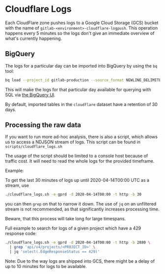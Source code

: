 # Cloudflare Logs

Each CloudFlare zone pushes logs to a Google Cloud Storage (GCS) bucket with
the name of `gitlab-<environment>-cloudflare-logpush`. This operation happens
every 5 minutes so the logs don't give an immediate overview of what's
currently happening.

## BigQuery

The logs for a particular day can be imported into BigQuery by using the `bq` tool:

```bash
bq load --project_id gitlab-production --source_format NEWLINE_DELIMITED_JSON cloudflare.logpush_20200610 'gs://gitlab-gprd-cloudflare-logpush/http/20200610/*.log.gz' <(curl -s https://raw.githubusercontent.com/cloudflare/cloudflare-gcp/master/logpush-to-bigquery/schema-http.json)
```

This will make the logs for that particular day available for querying with SQL
via [the BigQuery
UI](https://console.cloud.google.com/bigquery?project=gitlab-production).

By default, imported tables in the `cloudflare` dataset have a retention of 30
days.

## Processing the raw data

If you want to run more ad-hoc analysis, there is also a script, which allows us
to access a NDJSON stream of logs. This script can be found in
`scripts/cloudflare_logs.sh`

The usage of the script should be limited to a console host because of traffic
cost. It will need to read the whole logs for the provided timeframe.

Example:

To get the last 30 minutes of logs up until 2020-04-14T00:00 UTC as a stream,
use
```bash
./cloudflare_logs.sh -e gprd -d 2020-04-14T00:00 -t http -b 30
```
you can then `grep` on that to narrow it down. The use of `jq` on an unfiltered
stream is not recommended, as that significantly increases processing time.

Beware, that this process will take long for large timespans.

Full example to search for logs of a given project which have a 429 response
code:
```bash
./cloudflare_logs.sh -e gprd -d 2020-04-14T00:00 -t http -b 2880 \
  | grep 'api/v4/projects/<PROJECT_ID>' \
  | jq 'select(.EdgeResponseStatus == 429)'
```

Note: Due to the way logs are shipped into GCS, there might be a delay of up
to 10 minutes for logs to be available.
